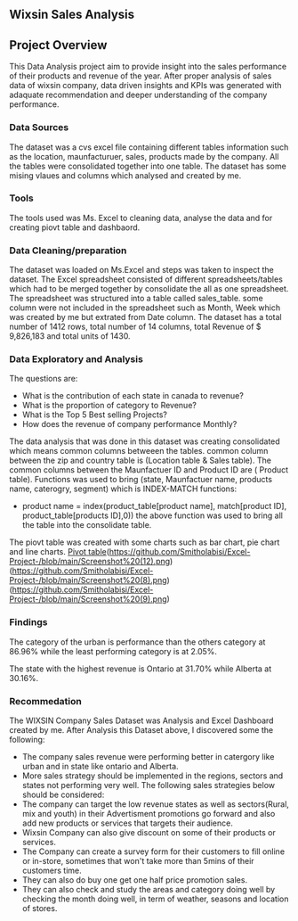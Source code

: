  ## Wixsin Sales Analysis 


## Project Overview

This Data Analysis project aim to provide insight into the sales performance of their products and revenue of the year. After proper analysis of sales data of wixsin company, data driven insights and KPIs was generated with adaquate recommendation and deeper understanding of the company performance.


### Data Sources 

The dataset was a cvs excel file containing different tables information such as the location, maunfacturuer, sales, products made by the company. All the tables were consolidated together into one table. The dataset has some mising vlaues and columns which analysed and created by me.

### Tools

The tools used was Ms. Excel to cleaning data, analyse the data and for creating piovt table and dashbaord. 


### Data Cleaning/preparation

The dataset was loaded on Ms.Excel and steps was taken to inspect the dataset. The Excel spreadsheet consisted of different spreadsheets/tables which had to be merged together by consolidate the all as one spreadsheet. The spreadsheet was structured into a table called sales_table. some column were not included in the spreadsheet such as Month, Week which was created by me but extrated from Date column. The dataset has a total number of 1412 rows, total number of 14 columns, total Revenue of $ 9,826,183 and total units of 1430. 

### Data Exploratory and Analysis

The questions are:
- What is the contribution of each state in canada to revenue?
- What is the proportion of category to Revenue?
- What is the Top 5 Best selling Projects?
- How does the revenue of company performance Monthly?
  
The data analysis that was done in this dataset was creating consolidated which means common columns betweeen the tables.
common column between the zip and country table is (Location table & Sales table). The common columns between the Maunfactuer ID and Product ID are ( Product table).
Functions was used to bring (state, Maunfactuer name, products name, caterogry, segment) which is INDEX-MATCH functions:

- product name
  = index(product_table[product name], match[product ID], product_table[products ID],0))
  the above function was used to bring all the table into the consolidate table. 

The piovt table was created with some charts such as bar chart, pie chart and line charts.
[Pivot table](https://github.com/Smitholabisi/Excel-Project-/blob/main/Screenshot%20(11).png)(https://github.com/Smitholabisi/Excel-Project-/blob/main/Screenshot%20(12).png) (https://github.com/Smitholabisi/Excel-Project-/blob/main/Screenshot%20(8).png)(https://github.com/Smitholabisi/Excel-Project-/blob/main/Screenshot%20(9).png)

### Findings

The category of the urban is performance than the others category at 86.96% while the least performing category is at 2.05%.

The state with the highest revenue is Ontario at 31.70% while Alberta at 30.16%.



### Recommedation 

The WIXSIN Company Sales Dataset was Analysis and Excel Dashboard created by me. After Analysis this Dataset above, I discovered some the following: 
- The company sales revenue were performing better in catergory like urban and in state like ontario and Alberta.
- More sales strategy should be implemented in the regions, sectors and states not performing very well.
The following sales strategies below should be considered:
- The company can target the low revenue states as well as sectors(Rural, mix and youth) in their Advertisment promotions go forward and also add new products or services that targets their audience.
- Wixsin Company can also give discount on some of their products or services.
- The Company can create a survey form for their customers to fill online or in-store, sometimes that won't take more than 5mins of their customers time.
- They can also do buy one get one half price promotion sales.
- They can also check and study the areas and category doing well by checking the month doing well, in term of weather, seasons and location of stores.
